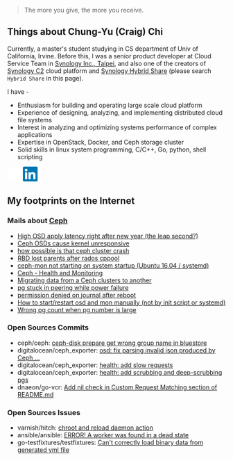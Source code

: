 > The more you give, the more you receive.

## Things about Chung-Yu (Craig) Chi

Currently, a master's student studying in CS department of Univ of California, Irvine. Before this, I was a senior product developer at Cloud Service Team in [Synology Inc., Taipei](https://www.synology.com/en-global), and also one of the creators of [Synology C2](https://c2.synology.com/en-us) cloud platform and [Synology Hybrid Share](https://nascompares.com/2019/09/04/synology-nas-2020-and-dsm-7-0-in-berlin/) (please search `Hybrid Share` in this page).

I have -

- Enthusiasm for building and operating large scale cloud platform
- Experience of designing, analyzing, and implementing distributed cloud file systems
- Interest in analyzing and optimizing systems performance of complex applications
- Expertise in OpenStack, Docker, and Ceph storage cluster
- Solid skills in linux system programming, C/C++, Go, python, shell scripting

[![Github](logo/GitHub-Mark-Light-32px.png)](https://github.com/craig08)
[![LinkedIn](logo/In-2CRev-34px-R.png)](https://www.linkedin.com/in/chungyuchi/)

## My footprints on the Internet

### Mails about [Ceph](https://ceph.com/)

- [High OSD apply latency right after new year (the leap second?)](https://ceph-users.ceph.narkive.com/mcdm0utr/high-osd-apply-latency-right-after-new-year-the-leap-second)
- [Ceph OSDs cause kernel unresponsive](https://www.mail-archive.com/ceph-users@lists.ceph.com/msg34072.html)
- [how possible is that ceph cluster crash](http://lists.ceph.com/pipermail/ceph-users-ceph.com/2016-November/014459.html)
- [RBD lost parents after rados cppool](https://ceph-users.ceph.narkive.com/88v7Zjx7/rbd-lost-parents-after-rados-cppool)
- [ceph-mon not starting on system startup (Ubuntu 16.04 / systemd)](https://www.spinics.net/lists/ceph-users/msg32395.html)
- [Ceph - Health and Monitoring](https://www.spinics.net/lists/ceph-users/msg33462.html)
- [Migrating data from a Ceph clusters to another](http://lists.ceph.com/pipermail/ceph-users-ceph.com/2017-February/016142.html)
- [pg stuck in peering while power failure](http://lists.ceph.com/pipermail/ceph-users-ceph.com/2017-January/015576.html)
- [permission denied on journal after reboot](http://lists.ceph.com/pipermail/ceph-users-ceph.com/2017-February/016225.html)
- [How to start/restart osd and mon manually (not by init script or systemd)](http://lists.ceph.com/pipermail/ceph-users-ceph.com/2016-December/015035.html)
- [Wrong pg count when pg number is large](http://lists.ceph.com/pipermail/ceph-users-ceph.com/2016-December/014745.html)

### Open Sources Commits

- ceph/ceph: [ceph-disk prepare get wrong group name in bluestore](https://tracker.ceph.com/issues/18954)
- digitalocean/ceph_exporter: [osd: fix parsing invalid json produced by Ceph ...](https://github.com/digitalocean/ceph_exporter/commit/74439767fb9b91b4c540c9db02942099385c224f)
- digitalocean/ceph_exporter: [health: add slow requests](https://github.com/digitalocean/ceph_exporter/commit/fe7675050bbd4ecab7738b69fdc3bb4d4257fa1a)
- digitalocean/ceph_exporter: [health: add scrubbing and deep-scrubbing pgs](https://github.com/digitalocean/ceph_exporter/commit/71563b12931f9df6034acb47136698a6ff6b1627)
- dnaeon/go-vcr: [Add nil check in Custom Request Matching section of README.md](https://github.com/dnaeon/go-vcr/pull/44/commits/ea98147981e52a7dd9e7336dfff7289e73dfa731)

### Open Sources Issues

- varnish/hitch: [chroot and reload daemon action](https://github.com/varnish/hitch/issues/176)
- ansible/ansible: [ERROR! A worker was found in a dead state](https://github.com/ansible/ansible/issues/32554#issuecomment-382360908)
- go-testfixtures/testfixtures: [Can't correctly load binary data from generated yml file](https://github.com/go-testfixtures/testfixtures/issues/48)
